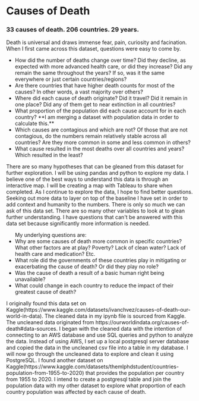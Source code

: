 # Causes of Death
<h3>33 causes of death. 206 countries. 29 years.</h3>
<break>
<p>Death is universal and draws immense fear, pain, curiosity and facination. When I first came across this dataset, questions were easy to come by.</p>
<ul>
  <li>How did the number of deaths change over time? Did they decline, as expected with more advanced health care, or did they increase? Did any remain the same throughout the years? If so, was it the same everywhere or just certain countries/regions?</li>
  <li>Are there countries that have higher death counts for most of the causes? In other words, a vast majority over others?</li>
  <li>Where did each cause of death originate? Did it travel? Did it remain in one place? Did any of them get to near extinction in all countries?</li>
  <li>What proportion of the population did each cause account for in each country? **I am merging a dataset with population data in order to calculate this.**</li>
  <li>Which causes are contagious and which are not? Of those that are not contagious, do the numbers remain relatively stable across all countries? Are they more common in some and less common in others?</li>
  <li>What cause resulted in the most deaths over all countries and years? Which resulted in the least?</li>
</ul>

  
<p>There are so many hypotheses that can be gleaned from this dataset for further exploration. I will be using pandas and python to explore my data. I believe one of the best ways to understand this data is through an interactive map. I will be creating a map with Tableau to share when completed. As I continue to explore the data, I hope to find better questions. Seeking out more data to layer on top of the baseline I have set in order to add context and humanity to the numbers. There is only so much we can ask of this data set. There are so many other variables to look at to glean further understanding. I have questions that can't be answered with this data set because significantly more information is needed.</p>

<ul> My underlying questions are:
  <li>Why are some causes of death more common in specific countries? What other factors are at play? Poverty? Lack of clean water? Lack of health care and medication? Etc.</li>
  <li>What role did the governments of these countries play in mitigating or exacerbating the cause of death? Or did they play no role?</li>
  <li>Was the cause of death a result of a basic human right being unavailable?</li>
  <li>What could change in each country to reduce the impact of their greatest cause of death?</li>
</ul>

<p>I originally found this data set on Kaggle(https://www.kaggle.com/datasets/ivanchvez/causes-of-death-our-world-in-data). The cleaned data in my ipynb file is sourced from Kaggle. The uncleaned data originated from https://ourworldindata.org/causes-of-death#data-sources. I began with the cleaned data with the intention of connecting to an AWS database and use SQL queries and python to analyze the data. Instead of using AWS, I set up a local postgresql server database and copied the data in the uncleaned csv file into a table in my database. I will now go through the uncleaned data to explore and clean it using PostgreSQL. I found another dataset on Kaggle(https://www.kaggle.com/datasets/themlphdstudent/countries-population-from-1955-to-2020) that provides the population per country from 1955 to 2020. I intend to create a postgresql table and join the population data with my other dataset to explore what proportion of each country population was affected by each cause of death.</p>
